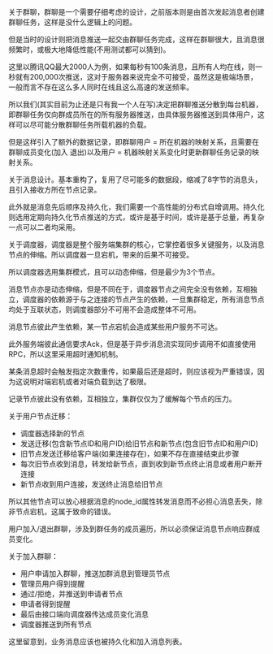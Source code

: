 

关于群聊，群聊是一个需要仔细考虑的设计，之前版本则是由首次发起消息者创建群聊任务，这样是没什么逻辑上的问题。

但是当时的设计则把消息推送一起交由群聊任务完成，这样在群聊很大，且消息很频繁时，或极大地降低性能(不用测试都可以猜到)。

这里以腾讯QQ最大2000人为例，如果每秒有100条消息，且所有人均在线，则一秒就有200,000次推送，这对于服务器来说完全不可接受，虽然这是极端场景，一般而言不存在这么多人同时在线且这么高速的发送频率。

所以我们(其实目前为止还是只有我一个人在写)决定把群聊推送分散到每台机器，即群聊任务仅向群成员所在的所有服务器推送，由具体服务器推送到具体用户，这样可以尽可能分散群聊任务所载机器的负载。

但是这样引入了额外的数据记录，即群聊用户 = 所在机器的映射关系，且需要在群聊成员变化(加入 退出)以及用户 = 机器映射关系变化时更新群聊任务记录的映射关系。

关于消息设计。基本重构了，复用了尽可能多的数据段，缩减了8字节的消息头，且引入接收方所在节点记录。

此外就是消息先后顺序及持久化，我们需要一个高性能的分布式自增调用。持久化则选用定期向持久化节点推送的方式，或许是基于时间，或许是基于总量，再复杂一点可以二者均采用。

关于调度器，调度器是整个服务端集群的核心，它掌控着很多关键服务，以及消息节点的伸缩。所以调度器一旦宕机，带来的后果不可接受。

所以调度器选用集群模式，且可以动态伸缩，但是最少为3个节点。

消息节点亦是动态伸缩，但是不同在于，调度器节点之间完全没有依赖，互相独立，调度器的依赖源于与之连接的节点产生的依赖，一旦集群稳定，所有消息节点均处于互联状态，则调度器部分不可用不会造成整体不可用。

消息节点彼此产生依赖，某一节点宕机会造成某些用户服务不可达。

此外服务端彼此通信要求Ack，但是基于异步消息流实现同步调用不如直接使用RPC，所以这里采用超时通知机制。

某条消息超时会触发指定次数重传，如果最后还是超时，则应该视为严重错误，因为这说明对端宕机或者对端负载到达了极限。

记录节点彼此没有依赖，互相独立，集群仅仅为了缓解每个节点的压力。

关于用户节点迁移：

- 调度器选择新的节点
- 发送迁移(包含新节点ID和用户ID)给旧节点和新节点(包含旧节点ID和用户ID)
- 旧节点发送迁移给客户端(如果连接存在)，如果不存在直接结束此步骤
- 每次旧节点收到消息，转发给新节点，直到收到新节点终止消息或者用户断开连接
- 新节点收到用户连接，发送终止消息给旧节点

所以其他节点可以放心根据消息的node_id属性转发消息而不必担心消息丢失，除非节点宕机，这属于致命的错误。

用户加入/退出群聊，涉及到群任务的成员遍历，所以必须保证消息节点响应群成员变化。

关于加入群聊：

- 用户申请加入群聊，推送加群消息到管理员节点
- 管理员用户得到提醒
- 通过/拒绝，并推送到申请者节点
- 申请者得到提醒
- 最后由接口端向调度器传达成员变化消息
- 调度器推送到所有节点

这里留意到，业务消息应该也被持久化和加入消息列表。